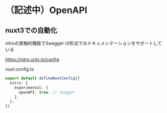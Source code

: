 # （記述中）OpenAPI

## nuxt3での自動化
nitroの実験的機能でSwagger UI形式でのドキュメンテーションをサポートしている

https://nitro.unjs.io/config

nuxt.config.ts
```ts
export default defineNuxtConfig({
  nitro: {
    experimental: {
      openAPI: true, // swagger
    },
  },
})
```